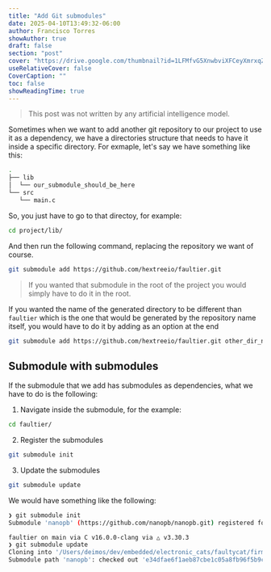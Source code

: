 ```yaml
---
title: "Add Git submodules"
date: 2025-04-10T13:49:32-06:00
author: Francisco Torres
showAuthor: true
draft: false
section: "post"
cover: "https://drive.google.com/thumbnail?id=1LFMfvG5XnwbviXFCeyXmrxqZoz1frSqM&sz=w1920"
useRelativeCover: false
CoverCaption: ""
toc: false
showReadingTime: true
---
```


> This post was not written by any artificial intelligence model.

Sometimes when we want to add another git repository to our project to use it as a dependency, we have a directories structure that needs to have it inside a specific directory. For exmaple, let's say we have something like this:

```bash
.
├── lib
│  └── our_submodule_should_be_here
└── src
   └── main.c
```

So, you just have to go to that directoy, for example:

```bash
cd project/lib/
```

And then run the following command, replacing the repository we want of course.

```bash
git submodule add https://github.com/hextreeio/faultier.git
```

> If you wanted that submodule in the root of the project you would simply have to do it in the root.

If you wanted the name of the generated directory to be different than `faultier` which is the one that would be generated by the repository name itself, you would have to do it by adding as an option at the end

```bash
git submodule add https://github.com/hextreeio/faultier.git other_dir_name
```

## Submodule with submodules

If the submodule that we add has submodules as dependencies, what we have to do is the following:

1. Navigate inside the submodule, for the example:

```bash
cd faultier/
```

2. Register the submodules

```bash
git submodule init
```

3. Update the submodules

```bash
git submodule update
```

We would have something like the following:

```bash
❯ git submodule init
Submodule 'nanopb' (https://github.com/nanopb/nanopb.git) registered for path 'nanopb'.

faultier on main via C v16.0.0-clang via △ v3.30.3
❯ git submodule update
Cloning into '/Users/deimos/dev/embedded/electronic_cats/faultycat/firmware/c/faultier/nanopb'...
Submodule path 'nanopb': checked out 'e34dfae6f1aeb87cbe1c05a8fb96f5b9cb1034f6'
```
